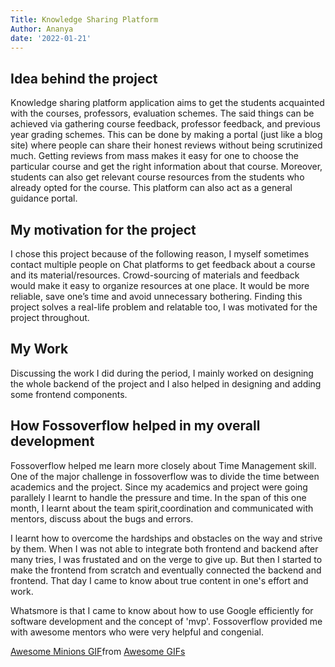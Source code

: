 ```yaml
---
Title: Knowledge Sharing Platform
Author: Ananya
date: '2022-01-21'
---
```


## Idea behind the project
Knowledge sharing platform application aims to get the students acquainted with the courses, professors, evaluation schemes. The said things can be achieved via gathering course feedback, professor feedback, and previous year grading schemes. This can be done by making a portal (just like a blog site) where people can share their honest reviews without being scrutinized much. Getting reviews from mass makes it easy for one to choose the particular course and get the right information about that course. Moreover, students can also get relevant course resources from the students who already opted for the course. This platform can also act as a general guidance portal.

## My motivation for the project
I chose this project because of the following reason, I myself sometimes contact multiple people on Chat platforms to get feedback about a course and its material/resources. Crowd-sourcing of materials and feedback would make it easy to organize resources at one place. It would be more reliable, save one’s time and avoid unnecessary bothering. Finding this project solves a real-life problem and relatable too, I was motivated for the project throughout.


## My Work

Discussing the work I did during the period, I mainly worked on designing the whole backend of the project and I also helped in designing and adding some frontend components. <br>

## How Fossoverflow helped in my overall development 
Fossoverflow helped me learn more closely about Time Management skill. One of the major challenge in fossoverflow was to divide the time between academics and the project. Since my academics and project were going parallely I learnt to handle the pressure and time. In the span of this one month, I learnt about the team spirit,coordination and communicated with mentors, discuss about the bugs and errors.<br>

I learnt how to overcome the hardships and obstacles on the way and strive by them. When I was not able to integrate both frontend and backend after many tries, I was frustated and on the verge to give up. But then I started to make the frontend from scratch and eventually connected the backend and frontend. That day I came to know about true content in one's effort and work.<br>

Whatsmore is that I came to know about how to use Google efficiently for software development and the concept of 'mvp'. Fossoverflow provided me with awesome mentors who were very helpful and congenial.
<div class="tenor-gif-embed" data-postid="14537236" data-share-method="host" data-aspect-ratio="2.22222" data-width="100%"><a href="https://tenor.com/view/awesome-minions-excited-gah-i-cant-even-gif-14537236">Awesome Minions GIF</a>from <a href="https://tenor.com/search/awesome-gifs">Awesome GIFs</a></div> <script type="text/javascript" async src="https://tenor.com/embed.js"></script>

## 
